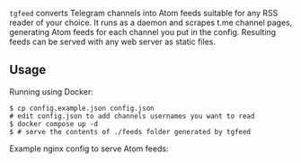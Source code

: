 `tgfeed` converts Telegram channels into Atom feeds suitable for any RSS reader of your choice. It runs as a daemon and scrapes t.me channel pages, generating Atom feeds for each channel you put in the config. Resulting feeds can be served with any web server as static files.

## Usage

Running using Docker:

```shell
$ cp config.example.json config.json
# edit config.json to add channels usernames you want to read
$ docker compose up -d
$ # serve the contents of ./feeds folder generated by tgfeed
```

Example nginx config to serve Atom feeds:

```nginx

```